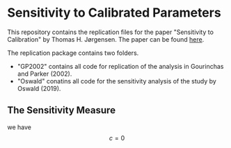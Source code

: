 # Sensitivity to Calibrated Parameters

This repository contains the replication files for the paper "Sensitivity to Calibration" by Thomas H. Jørgensen. 
The paper can be found [here](https://www.ifs.org.uk/uploads/CWP1620-Sensitivity-to-Calibrated-Parameters.pdf).

The replication package contains two folders. 
+ "GP2002" contains all code for replication of the analysis in Gourinchas and Parker (2002).
+ "Oswald" conatins all code for the sensitivity analysis of the study by Oswald (2019).

## The Sensitivity Measure
we have $$c=0$$
